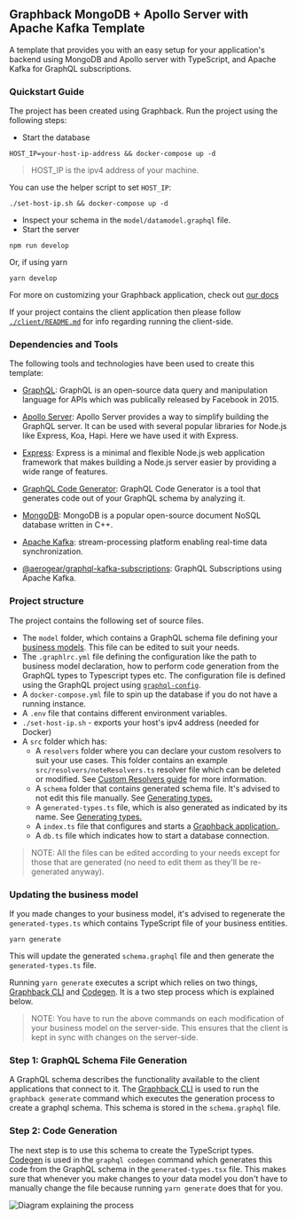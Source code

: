 ## Graphback MongoDB + Apollo Server with Apache Kafka Template

A template that provides you with an easy setup for your application's backend using MongoDB and Apollo server with TypeScript, and Apache Kafka for GraphQL subscriptions.

### Quickstart Guide

The project has been created using Graphback. Run the project using the following steps:

- Start the database

```shell
HOST_IP=your-host-ip-address && docker-compose up -d
```

> HOST_IP is the ipv4 address of your machine.

You can use the helper script to set `HOST_IP`:

```shell
./set-host-ip.sh && docker-compose up -d
```

- Inspect your schema in the `model/datamodel.graphql` file.
- Start the server

```
npm run develop
```

Or, if using yarn

```
yarn develop
```

For more on customizing your Graphback application, check out [our docs](https://graphback.dev/docs/gettingstarted)

If your project contains the client application then please follow [`./client/README.md`](./client/README.md) for info regarding running the client-side.

### Dependencies and Tools

The following tools and technologies have been used to create this template:

- [GraphQL](https://graphql.org/): GraphQL is an open-source data query and manipulation language for APIs which was publically released by Facebook in 2015.

- [Apollo Server](https://www.apollographql.com/docs/apollo-server/): Apollo Server provides a way to simplify building the GraphQL server. It can be used with several popular libraries for Node.js like Express, Koa, Hapi. Here we have used it with Express.

- [Express](https://expressjs.com/): Express is a minimal and flexible Node.js web application framework that makes building a Node.js server easier by providing a wide range of features.

- [GraphQL Code Generator](https://graphql-code-generator.com/): GraphQL Code Generator is a tool that generates code out of your GraphQL schema by analyzing it.

- [MongoDB](https://www.mongodb.com/): MongoDB is a popular open-source document NoSQL database written in C++.

- [Apache Kafka](https://kafka.apache.org/): stream-processing platform enabling real-time data synchronization.

- [@aerogear/graphql-kafka-subscriptions](https://github.com/aerogear/graphql-kafka-subscriptions): GraphQL Subscriptions using Apache Kafka.

### Project structure

The project contains the following set of source files.

- The `model` folder, which contains a GraphQL schema file defining your [business models](https://graphback.dev/docs/model/datamodel). This file can be edited to suit your needs.
- The `.graphlrc.yml` file defining the configuration like the path to business model declaration, how to perform code generation from the GraphQL types to Typescript types etc. The configuration file is defined using the GraphQL project using [`graphql-config`](https://graphql-config.com/introduction).
- A `docker-compose.yml` file to spin up the database if you do not have a running instance.
- A `.env` file that contains different environment variables.
- `./set-host-ip.sh` - exports your host's ipv4 address (needed for Docker)
- A `src` folder which has:
  - A `resolvers` folder where you can declare your custom resolvers to suit your use cases. This folder contains an example `src/resolvers/noteResolvers.ts` resolver file which can be deleted or modified. See [Custom Resolvers guide](https://graphback.dev/docs/resolvers/custom-resolvers) for more information.
  - A `schema` folder that contains generated schema file. It's advised to not edit this file manually. See [Generating types.](#re-generating-types-from-schema)
  - A `generated-types.ts` file, which is also generated as indicated by its name. See [Generating types.](#re-generating-types-from-schema)
  - A `index.ts` file that configures and starts a [Graphback application.](https://graphback.dev/docs/getting-started/add-to-project).
  - A `db.ts` file which indicates how to start a database connection.

> NOTE: All the files can be edited according to your needs except for those that are generated (no need to edit them as they'll be re-generated anyway).

### Updating the business model

If you made changes to your business model, it's advised to regenerate the `generated-types.ts` which contains TypeScript file of your business entities.

```
yarn generate
```

This will update the generated `schema.graphql` file and then generate the `generated-types.ts` file.

Running `yarn generate` executes a script which relies on two things, [Graphback CLI](https://graphback.dev/docs/cli/graphback-cli) and [Codegen](https://graphql-code-generator.com/). It is a two step process which is explained below.

> NOTE: You have to run the above commands on each modification of your business model on the server-side. This ensures that the client is kept in sync with changes on the server-side.

### Step 1: GraphQL Schema File Generation

A GraphQL schema describes the functionality available to the client applications that connect to it. The [Graphback CLI](https://graphback.dev/docs/cli/graphback-cli) is used to run the `graphback generate` command which executes the generation process to create a graphql schema. This schema is stored in the `schema.graphql` file.

### Step 2: Code Generation

The next step is to use this schema to create the TypeScript types. [Codegen](https://graphql-code-generator.com/) is used in the `graphql codegen` command which generates this code from the GraphQL schema in the `generated-types.tsx` file. This makes sure that whenever you make changes to your data model you don't have to manually change the file because running `yarn generate` does that for you.

![Diagram explaining the process](readme-diagram.png)
